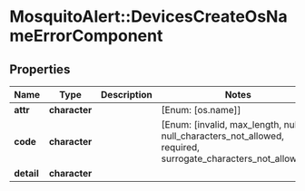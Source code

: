 # MosquitoAlert::DevicesCreateOsNameErrorComponent


## Properties
Name | Type | Description | Notes
------------ | ------------- | ------------- | -------------
**attr** | **character** |  | [Enum: [os.name]] 
**code** | **character** |  | [Enum: [invalid, max_length, null, null_characters_not_allowed, required, surrogate_characters_not_allowed]] 
**detail** | **character** |  | 



